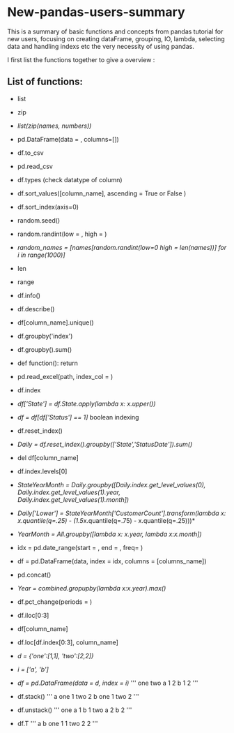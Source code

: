 # New-pandas-users-summary
This is a summary of basic functions and concepts from pandas tutorial for new users, focusing on creating dataFrame, grouping, IO, lambda, selecting data and handling indexs etc the very necessity of using pandas. 

I first list the functions together to give a overview :
## List of functions:


- list
- zip
- *list(zip(names, numbers))*
- pd.DataFrame(data = , columns=[])
- df.to_csv
- pd.read_csv
- df.types (check datatype of column)
- df.sort_values([column_name], ascending = True or False )
- df.sort_index(axis=0)

- random.seed()
- random.randint(low = , high = )

- *random_names = [names[random.randint(low=0 high = len(names))] for i in range(1000)]*

- len
- range
- df.info()
- df.describe()
- df[column_name].unique()

- df.groupby('index')
- df.groupby().sum()

- def function():
   return

- pd.read_excel(path, index_col = )
- df.index

- *df['State'] = df.State.apply(lambda x: x.upper())*
- *df = df[df['Status'] == 1]* boolean indexing

- df.reset_index()
- *Daily = df.reset_index().groupby(['State','StatusDate']).sum()*

- del df[column_name]
- df.index.levels[0]

- *StateYearMonth = Daily.groupby([Daily.index.get_level_values(0), Daily.index.get_level_values(1).year, Daily.index.get_level_values(1).month])*
- *Daily['Lower'] = StateYearMonth['CustomerCount'].transform(lambda x: x.quantile(q=.25) - (1.5*x.quantile(q=.75) - x.quantile(q=.25)))*
- *YearMonth = All.groupby([lambda x: x.year, lambda x:x.month])*

- idx = pd.date_range(start = , end = , freq= )
- df = pd.DataFrame(data, index = idx, columns = [columns_name])
- pd.concat()
- *Year = combined.gropupby(lambda x:x.year).max()*
- df.pct_change(periods = )

- df.iloc[0:3]
- df[column_name]
- df.loc[df.index[0:3], column_name]

- *d = {'one':[1,1], 'two':[2,2]}*
- *i = ['a', 'b']*
- *df = pd.DataFrame(data = d, index = i)*
'''
one	two
a	1	2
b	1	2
'''
- df.stack()
'''
a  one    1
   two    2
b  one    1
   two    2
'''
- df.unstack()
'''
one  a    1
     b    1
two  a    2
     b    2
'''
- df.T
'''	
        a       b
one	1	1
two	2	2
'''
